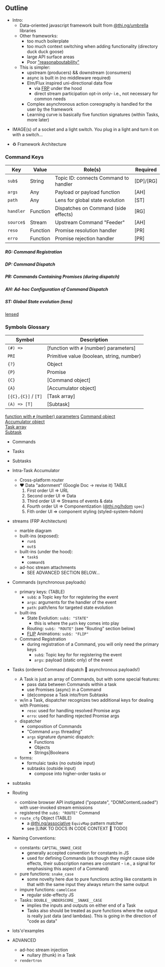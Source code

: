 ## Outline
- Intro:
  - Data-oriented javascript framework built from [@thi.ng/umbrella](http://thi.ng/umbrella) libraries
  - Other frameworks: 
    - too much boilerplate
    - too much context switching when adding functionality (directory duck duck goose)
    - large API surface areas
    - Poor ["reasonaboutability"]()
  - This is simpler:
    - upstream (producers) && downstream (consumers)
    - async is built in (no middleware required)
    - Elm/Flux inspired uni-directional data flow
      - via [FRP]() under the hood 
      - direct stream participation opt-in only- i.e., not necessary for common needs
    - Complex asynchronous action coreography is handled for the user by the framework
    - Learning curve is basically five function signatures (within Tasks, more later)
+ IMAGE(s) of a socket and a light switch. You plug in a light and turn it on with a switch...
- ♻ Framework Architecture

### Command Keys
| Key       | Value    | Role(s)                                | Required  |
| --------- | -------- | -------------------------------------- | --------- |
| `sub$`    | String   | Topic ID: connects Command to handler  | [DP]/[RG] |
| `args`    | Any      | Payload or payload function            | [AH]      |
| `path`    | Any      | Lens for global state evolution        | [ST]      |
| `handler` | Function | Dispatches on Command (side effects)   | [RG]      |
| `source$` | Stream   | Upstream Command "Feeder"              | [AH]      |
| `reso`    | Function | Promise resolution handler             | [PR]      |
| `erro`    | Function | Promise rejection handler              | [PR]      |

##### RG: Command _Registration_
##### DP: Command _Dispatch_
##### PR: Commands Containing _Promises_ (during dispatch)
##### AH: _Ad-hoc_ Configuration of Command Dispatch   
##### ST: Global _State_ evolution (lens)

[lensed]()

### Symbols Glossary
| Symbol               | Description                                    |
| -------------------- | ---------------------------------------------- |
| `(#) =>`             | [function with `#` (number) parameters]        |
| `PRI`                | Primitive value (boolean, string, number)      |
| `{?}`                | Object                                         |
| `{P}`                | Promise                                        |
| `{C}`                | [Command object]                               |
| `{A}`                | [Accumulator object]                           |
| `[{C},{C}]` / `[T]`  | [Task array]                                   |
| `(A) => [T]`         | [Subtask]                                      |

[function with `#` (number) parameters](#intra-task-accumulator)
[Command object](#commands)                              
[Accumulator object](#intra-task-accumulator)                          
[Task array](#tasks)                                  
[Subtask](#subtasks)                            

- Commands
- Tasks
- Subtasks
- Intra-Task Accumulator

  - Cross-platform router
  - ❤ Data "adornment" (Google Doc -> revise it) TABLE
    1. First order UI => URL
    2. Second order UI => Data
    3. Third order UI => Streams of events & data
    4. Fourth order UI => Componentization ([@thi.ng/hdom](https://github.com/thi-ng/umbrella/blob/a02d7b1dbea4e4a294d238af108d23ec831c1981/packages/transducers/src/func/deep-transform.ts) `spec`)
    5. Fith order UI => component styling (styled-system-hdom)
- streams (FRP Architecture)
  - marble diagram
  - built-ins (exposed):
    - `run$`
    - `out$`
  - built-ins (under the hood):
    - `task$`
    - `command$`
  - ad-hoc stream attachments
    - SEE ADVANCED SECTION BELOW...
- Commands (synchronous payloads)
  - primary keys: (TABLE)
    - `sub$`: a Topic key for for registering the event 
    - `args`: arguments for the handler of the event  
    - `path`: path/lens for targeted state evolution
  - built-ins 
    - State Evolution: `sub$: "STATE"`
      - this is where the `path` key comes into play
    - Routing: `sub$: "ROUTE"` (see "Routing" section below)
    - [FLIP]() Animations: `sub$: "FLIP"`
  - Command Registration
    - during registration of a Command, you will only need the primary keys
      - `sub$`: Topic key for for registering the event
      - `args`: payload (static only) of the event
- Tasks (ordered Command dispatch 💃 asynchronous payloads!)
  - A Task is just an array of Commands, but with some special features:
    - pass data between Commands within a task
    - use Promises (async) in a Command
    - (de)compose a Task into/from Subtasks
  - w/in a Task, dispatcher recognizes two additional keys for dealing with Promises:
    - `reso`: used for handling resolved Promise args
    - `erro`: used for handling rejected Promise args
  - dispatcher
    - composition of Commands
    - "Command `args` threading"
    - `args` signature dynamic dispatch:
      - Functions
      - Objects
      - Strings|Booleans
  - forms:
    - formulaic tasks (no outside input)
    - subtasks (outside input)
      - compose into higher-order tasks or 
- subtasks
- Routing
  - combine browser API instigated ("popstate", "DOMContentLoaded") with user-invoked stream emissions
  - registered the `sub$: "ROUTE"` Command 
  - `route_cfg` Object (TABLE)
    - a [@thi.ng/associative](http://thi.ng/associative) `EquivMap` pattern matcher
    - see [LINK TO DOCS IN CODE CONTEXT 📌 TODO]
- Naming Conventions:
  - constants: `CAPITAL_SNAKE_CASE`
    - generally accepted convention for constants in JS
    - used for defining Commands (as though they might cause
      side effects, their subscription names are constant -
      i.e., a signal for emphasising this aspect of a
      Command)
  - pure functions: `snake_case`
    - some novelty here due to pure functions acting like
      constants in that with the same input they always
      return the same output
  - impure functions: `camelCase`
    - regular side-effecty JS
  - Tasks: `DOUBLE__UNDERSCORE__SNAKE__CASE`
    - implies the inputs and outputs on either end of a Task
    - Tasks also should be treated as pure functions where
      the output is really just data (and lambdas). This is
      going in the direction of "code as data"
- lots'o'examples
- ADVANCED
  - ad-hoc stream injection
    - nullary (thunk) in a Task
  - `rendertron`